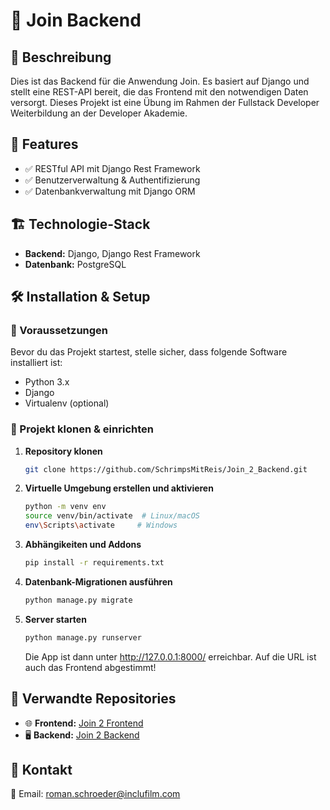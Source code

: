 # 📌 Join Backend

## 📖 Beschreibung
Dies ist das Backend für die Anwendung Join. Es basiert auf Django und stellt eine REST-API bereit, die das Frontend mit den notwendigen Daten versorgt. Dieses Projekt ist eine Übung im Rahmen der Fullstack Developer Weiterbildung an der Developer Akademie.

## 🚀 Features
- ✅ RESTful API mit Django Rest Framework
- ✅ Benutzerverwaltung & Authentifizierung
- ✅ Datenbankverwaltung mit Django ORM

## 🏗 Technologie-Stack

- **Backend:** Django, Django Rest Framework
- **Datenbank:** PostgreSQL 



## 🛠 Installation & Setup

### 🔹 Voraussetzungen
Bevor du das Projekt startest, stelle sicher, dass folgende Software installiert ist:
- Python 3.x
- Django
- Virtualenv (optional)

### 🔹 Projekt klonen & einrichten

1. **Repository klonen**  
   ```bash
   git clone https://github.com/SchrimpsMitReis/Join_2_Backend.git

2. **Virtuelle Umgebung erstellen und aktivieren**
   ```bash
   python -m venv env
   source venv/bin/activate  # Linux/macOS
   env\Scripts\activate     # Windows

3. **Abhängikeiten und Addons**
   ```bash
   pip install -r requirements.txt

4. **Datenbank-Migrationen ausführen**
   ```bash
   python manage.py migrate

5. **Server starten**
   ```bash
   python manage.py runserver
   ```

   Die App ist dann unter http://127.0.0.1:8000/ erreichbar. Auf die URL ist auch das Frontend abgestimmt!

## 🔗 Verwandte Repositories

- 🌐 **Frontend:** [Join 2 Frontend](https://github.com/SchrimpsMitReis/Join_2_Frontend)
- 🖥 **Backend:** [Join 2 Backend](https://github.com/SchrimpsMitReis/Join_2_Backend)


## 📩 Kontakt

📧 Email: [roman.schroeder@inclufilm.com](mailto\:roman.schroeder@inclufilm.com) 

